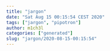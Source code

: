 ```yaml
---
title: "jargon"
date: "Sat Aug 15 00:15:54 CEST 2020"
tags: ["jargon", "pipotron"]
author: m1ch3l
categories: ["generated"]
slug: "jargon/2020-08-15-00:15:54"
---
```



